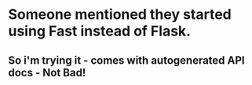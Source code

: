 # Someone mentioned they started using Fast instead of Flask.
## So i'm trying it - comes with autogenerated API docs - Not Bad!
